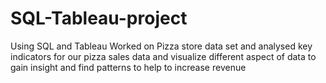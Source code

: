 # SQL-Tableau-project
Using SQL and Tableau Worked on Pizza store data set and analysed key indicators for our pizza sales data and visualize different aspect of data to gain insight and find patterns to help to increase revenue
